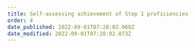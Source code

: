 ```yaml
---
title: Self-assessing achievement of Step 1 proficiencies​
order: 4
date_published: 2022-09-01T07:28:02.069Z
date_modified: 2022-09-01T07:28:02.073Z
---
```

